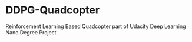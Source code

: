 # DDPG-Quadcopter
Reinforcement Learning Based Quadcopter part of Udacity Deep Learning Nano Degree Project 
